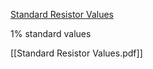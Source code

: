 [Standard Resistor Values](https://www.ece.ucdavis.edu/~jwwebb/ee/digital/std_resistors.html.orig)
 
 1% standard values
 
 [[Standard Resistor Values.pdf]]